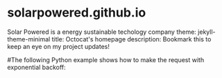# solarpowered.github.io
Solar Powered is a energy sustainable techology company
theme: jekyll-theme-minimal
title: Octocat's homepage
description: Bookmark this to keep an eye on my project updates!

#The following Python example shows how to make the request with exponential backoff:

       
